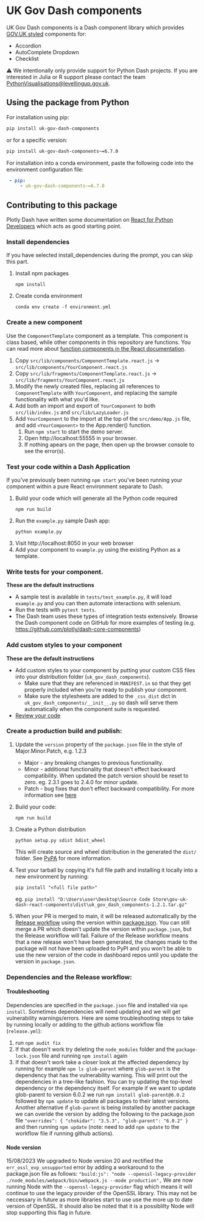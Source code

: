 # UK Gov Dash components

UK Gov Dash components is a Dash component library which provides [GOV.UK styled][design-system] components for:

- Accordion
- AutoComplete Dropdown
- Checklist

[design-system]: https://design-system.service.gov.uk/

⚠️ We intentionally only provide support for Python Dash projects.
If you are interested in Julia or R support please contact the team <PythonVisualisations@levellingup.gov.uk>.

## Using the package from Python

For installation using pip:
```sh
pip install uk-gov-dash-components
```

or for a specific version:
```sh
pip install uk-gov-dash-components~=6.7.0
```

For installation into a conda environment, paste the following code into the environment configuration file:
```yml
 - pip:
     - uk-gov-dash-components~=6.7.0
```

## Contributing to this package

Plotly Dash have written some documentation on
[React for Python Developers](https://dash.plotly.com/react-for-python-developers)
which acts as good starting point.

### Install dependencies

If you have selected install_dependencies during the prompt, you can skip this part.

1. Install npm packages
    ```
    npm install
    ```
2. Create conda environment 
    ```
    conda env create -f environment.yml 
    ```

### Create a new component

Use the `ComponentTemplate` component as a template.
This component is class based, while other components in this repository are functions.
You can read more about [function components in the React documentation](https://reactjs.org/docs/components-and-props.html#function-and-class-components). 

1. Copy `src/lib/components/ComponentTemplate.react.js` -> `src/lib/components/YourComponent.react.js`
1. Copy `src/lib/fragments/ComponentTemplate.react.js` -> `src/lib/fragments/YourComponent.react.js`
1. Modify the newly created files, replacing all references to `ComponentTemplate` with `YourComponent`, and replacing the sample functionality with what you'd like.
1. Add both an import and export of `YourComponent` to both `src/lib/index.js` and `src/lib/LazyLoader.js`
1. Add `YourComponent` to the import at the top of the `src/demo/App.js` file, and add `<YourComponent>` to the App.render() function.
    1. Run `npm start` to start the demo server.
    1. Open http://localhost:55555 in your browser.
    1. If nothing apears on the page, then open up the browser console to see the error(s).

### Test your code within a Dash Application

If you've previously been running `npm start` you've been running your component within a pure React environment separate to Dash.

1. Build your code which will generate all the Python code required
    ```
    npm run build
    ```
2. Run the `example.py` sample Dash app:
    ```
    python example.py
    ```
3. Visit http://localhost:8050 in your web browser
4. Add your component to `example.py` using the existing Python as a template.

### Write tests for your component.

__These are the default instructions__

- A sample test is available in `tests/test_example.py`, it will load `example.py` and you can then automate interactions with selenium.
- Run the tests with `pytest tests`.
- The Dash team uses these types of integration tests extensively. Browse the Dash component code on GitHub for more examples of testing (e.g. https://github.com/plotly/dash-core-components)

### Add custom styles to your component

__These are the default instructions__

- Add custom styles to your component by putting your custom CSS files into your distribution folder (`uk_gov_dash_components`).
    - Make sure that they are referenced in `MANIFEST.in` so that they get properly included when you're ready to publish your component.
    - Make sure the stylesheets are added to the `_css_dist` dict in `uk_gov_dash_components/__init__.py` so dash will serve them automatically when the component suite is requested.
- [Review your code](./review_checklist.md)

### Create a production build and publish:
1. Update the `version` property of the `package.json` file in the style of Major.Minor.Patch, e.g. 1.2.3
    - Major - any breaking changes to previous functionality.
    - Minor - additional functionality that doesn't effect backward compatibility. When updated the patch version should be reset to zero. eg. 2.3.1 goes to 2.4.0 for minor update.
    - Patch - bug fixes that don't effect backward compatibility.
    For more information see [here](https://semver.org)
1. Build your code:
    ```
    npm run build
    ```
1. Create a Python distribution
    ```
    python setup.py sdist bdist_wheel
    ```
    This will create source and wheel distribution in the generated the `dist/` folder.
    See [PyPA](https://packaging.python.org/guides/distributing-packages-using-setuptools/#packaging-your-project)
    for more information.

1. Test your tarball by copying it's full file path and installing it locally into a new environment by running:
    ```
    pip install "<full file path>"
    ```
    eg. `pip install "D:\Users\user\Desktop\Source Code Store\gov-uk-dash-react-components\dist\uk_gov_dash_components-1.2.1.tar.gz"`

1. When your PR is merged to main, it will be released automatically by the [Release workflow](.github/workflows/release.yml) using the version within [package.json](package.json).
   You can still merge a PR which doesn't update the version within `package.json`, but the Release workflow will fail.
   Failure of the Release workflow means that a new release won't have been generated, the changes made to the package will not have been uploaded to PyPI and you won't be able to use the new version of the code in dashboard repos until you update the version in `package.json`. 

### Dependencies and the Release workflow:

#### Troubleshooting


Dependencies are specified in the `package.json` file and installed via `npm install`. 
Sometimes dependencies will need updating and we will get vulnerability warnings/errors.
Here are some troubleshooting steps to take by running locally or adding to the github actions workflow file (`release.yml`):
1. run `npm audit fix` 
1. If that doesn't work try deleting the `node_modules` folder and the `package-lock.json` file and running `npm install` again
1. If that doesn't work take a closer look at the affected dependency by running for example `npm ls glob-parent` where `glob-parent` is the dependency that has the vulnerability warning. This will print out the dependencies in a tree-like fashion. You can try updating the top-level dependency or the dependency itself. For example if we want to update glob-parent to version 6.0.2 we run `npm install glob-parent@6.0.2` followed by `npm update` to update all packages to their latest versions. Another alternative if `glob-parent` is being installed by another package we can overide the version by adding the following to the package.json file 
  `"overrides": {
    "chokidar": "3.5.3",
    "glob-parent": "6.0.2"
  }` 
  and then running `npm update` (note: need to add `npm update` to the workflow file if running github actions).

#### Node version 

15/08/2023
We upgraded to Node version 20 and rectified the `err_ossl_evp_unsupported` error by adding a workaround to the package.json file as follows: 
` "build:js": "node --openssl-legacy-provider ./node_modules/webpack/bin/webpack.js --mode production", `
We are now running Node with the `--openssl-legacy-provider` flag which means it will continue to use the legacy provider of the OpenSSL library. 
This may not be neccessary in future as more libraries start to use use the more up to date version of OpenSSL. 
It should also be noted that it is a possiblilty Node will stop supporting this flag in future. 